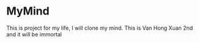 # MyMind

This is project for my life, I will clone my mind. This is Van Hong Xuan 2nd and it will be immortal
